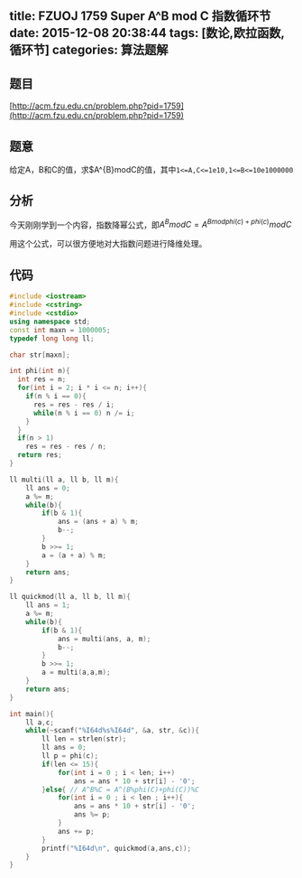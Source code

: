 title: FZUOJ 1759 Super A^B mod C 指数循环节
date: 2015-12-08 20:38:44
tags: [数论,欧拉函数,循环节]
categories: 算法题解
---

## 题目

[http://acm.fzu.edu.cn/problem.php?pid=1759](http://acm.fzu.edu.cn/problem.php?pid=1759)

## 题意

给定A，B和C的值，求$A^{B}modC的值，其中`1<=A,C<=1e10,1<=B<=10e1000000`

## 分析

今天刚刚学到一个内容，指数降幂公式，即$A^{B}modC=A^{Bmodphi(c)+phi(c)}modC$

用这个公式，可以很方便地对大指数问题进行降维处理。
<!-- more -->
## 代码

```cpp
#include <iostream>
#include <cstring>
#include <cstdio>
using namespace std;
const int maxn = 1000005;
typedef long long ll;

char str[maxn];

int phi(int n){
  int res = n;
  for(int i = 2; i * i <= n; i++){
	if(n % i == 0){
	  res = res - res / i;
	  while(n % i == 0) n /= i;
	}
  }
  if(n > 1)
	res = res - res / n;
  return res;
}

ll multi(ll a, ll b, ll m){
	ll ans = 0;
	a %= m;
	while(b){
		if(b & 1){
			ans = (ans + a) % m;
			b--;
		}
		b >>= 1;
		a = (a + a) % m;
	}
	return ans;
}

ll quickmod(ll a, ll b, ll m){
	ll ans = 1;
	a %= m;
	while(b){
		if(b & 1){
			ans = multi(ans, a, m);
			b--;
		}
		b >>= 1;
		a = multi(a,a,m);
	}
	return ans;
}

int main(){
 	ll a,c;
 	while(~scanf("%I64d%s%I64d", &a, str, &c)){
 		ll len = strlen(str);
 		ll ans = 0;
 		ll p = phi(c);
 		if(len <= 15){
 			for(int i = 0 ; i < len; i++)
 				ans = ans * 10 + str[i] - '0';
 		}else{ // A^B%C = A^(B%phi(C)+phi(C))%C
 			for(int i = 0 ; i < len ; i++){
 				ans = ans * 10 + str[i] - '0';
 				ans %= p;
 			}
 			ans += p;
 		}
 		printf("%I64d\n", quickmod(a,ans,c));
 	}
}

```
